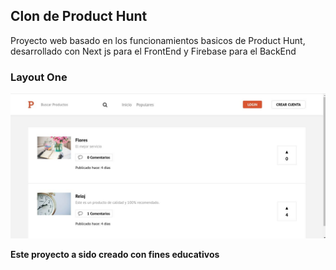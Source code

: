 ## Clon de Product Hunt 

Proyecto web basado en los funcionamientos basicos de Product Hunt, desarrollado con Next js para el FrontEnd y Firebase para el BackEnd

### Layout One
![Imagen 1](https://github.com/Crusiris/clonproducthunt/blob/master/public/static/img/productHunt.jpg "Imagen A de la aplicacion")



**Este proyecto a sido creado con fines educativos**